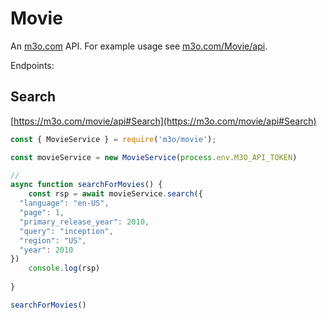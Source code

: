 # Movie

An [m3o.com](https://m3o.com) API. For example usage see [m3o.com/Movie/api](https://m3o.com/Movie/api).

Endpoints:

## Search




[https://m3o.com/movie/api#Search](https://m3o.com/movie/api#Search)

```js
const { MovieService } = require('m3o/movie');

const movieService = new MovieService(process.env.M3O_API_TOKEN)

// 
async function searchForMovies() {
	const rsp = await movieService.search({
  "language": "en-US",
  "page": 1,
  "primary_release_year": 2010,
  "query": "inception",
  "region": "US",
  "year": 2010
})
	console.log(rsp)
	
}

searchForMovies()
```
